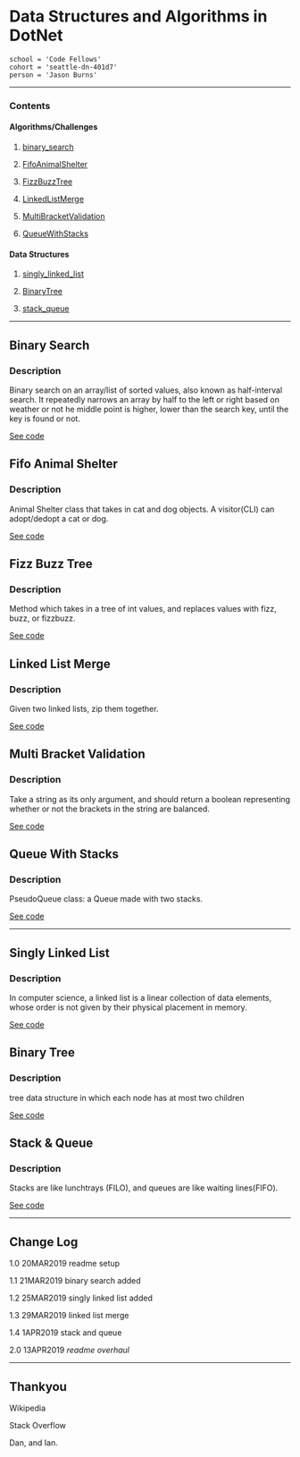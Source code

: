 # Data Structures and Algorithms in DotNet
```
school = 'Code Fellows'
cohort = 'seattle-dn-401d7'
person = 'Jason Burns'
```
------------------------------
<a id="contents"></a>

### Contents <br>

<!-- ##### Data Structures <br>

1. [single_linked_list](#single_linked_list)

##### Sorts <br>

1. [selection_sort](#selection_sort) -->

#### Algorithms/Challenges

1. [binary_search](#binary_search)

1. [FifoAnimalShelter](#FifoAnimalShelter)

1. [FizzBuzzTree](#FizzBuzzTree)

1. [LinkedListMerge](#LLMerge)

1. [MultiBracketValidation](#MultiBracketValidation)

1. [QueueWithStacks](#QueueWithStacks)

#### Data Structures

1. [singly_linked_list](#singly_linked_list)

1. [BinaryTree](#BinaryTree)

1. [stack_queue](#stack_queue)


------------------------------

<a id="binary_search"></a>

## Binary Search

### Description
Binary search on an array/list of sorted values, also known as half-interval search.
It repeatedly narrows an array by half to the left or right based on weather or not he middle point is higher, lower than the search key, until the key is found or not.

[See code](https://github.com/jasonb315/data-structures-and-algorithms-dn/tree/master/Challenges/BinarySearch)

<a id="FifoAnimalShelter"></a>

## Fifo Animal Shelter

### Description
Animal Shelter class that takes in cat and dog objects. A visitor(CLI) can adopt/dedopt a cat or dog.

[See code](https://github.com/jasonb315/data-structures-and-algorithms-dn/tree/master/Challenges/FifoAnimalShelter)

<a id="FizzBuzzTree"></a>

## Fizz Buzz Tree

### Description
Method which takes in a tree of int values, and replaces values with fizz, buzz, or fizzbuzz.

[See code](https://github.com/jasonb315/data-structures-and-algorithms-dn/tree/master/Challenges/FizzBuzzTree)

<a id="LLMerge"></a>

## Linked List Merge

### Description
Given two linked lists, zip them together.

[See code](https://github.com/jasonb315/data-structures-and-algorithms-dn/tree/master/Challenges/LLMerge)

<a id="MultiBracketValidation"></a>

## Multi Bracket Validation

### Description
Take a string as its only argument, and should return a boolean representing whether or not the brackets in the string are balanced.

[See code](https://github.com/jasonb315/data-structures-and-algorithms-dn/tree/master/Challenges/MultiBracketValidation)

<a id="QueueWithStacks"></a>

## Queue With Stacks

### Description
PseudoQueue class: a Queue made with two stacks.

[See code](https://github.com/jasonb315/data-structures-and-algorithms-dn/tree/master/Challenges/QueueWithStacks)



-----------------------------------------------------------
<a id="singly_linked_list"></a>

## Singly Linked List

### Description
In computer science, a linked list is a linear collection of data elements, whose order is not given by their physical placement in memory.

[See code](https://github.com/jasonb315/data-structures-and-algorithms-dn/tree/master/DataStructures/LinkedList)

<a id="BinaryTree"></a>

## Binary Tree

### Description
tree data structure in which each node has at most two children

[See code](https://github.com/jasonb315/data-structures-and-algorithms-dn/tree/master/DataStructures/BinaryTree)

<a id="stack_queue"></a>

## Stack & Queue

### Description
Stacks are like lunchtrays (FILO), and queues are like waiting lines(FIFO).

[See code](https://github.com/jasonb315/data-structures-and-algorithms-dn/tree/master/DataStructures/StacksAndQueues)

<!--
![name](https://github.com/jasonb315/data-structures-and-algorithms-dn/blob/master/assets/[name].jpg)
-->

------------------------------

## Change Log

1.0 20MAR2019 readme setup

1.1 21MAR2019 binary search added

1.2 25MAR2019 singly linked list added

1.3 29MAR2019 linked list merge

1.4 1APR2019 stack and queue

2.0 13APR2019 *readme overhaul*

------------------------------

## Thankyou

Wikipedia

Stack Overflow

Dan, and Ian.

<!-- 
## Methods

| Method | Summary | Big O Time | Big O Space | Example | 
| :----------- | :----------- | :-------------: | :-------------: | :----------- |
| Insert | Adds a new `Node` to the `Linked List` | O(1) | O(1) | myList.Insert(99) |
| Includes | Takes in a value and returns a boolean depending on if the value is in the `LinkedList` | O(n) | O(1) | myList.Includes(99) |
| Print | Prints the `Linked List` to the console | O(n) | O(1) | myList.Print() | -->